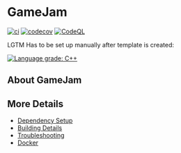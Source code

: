 # GameJam

[![ci](https://github.com/Myoldmopar/GameJam/actions/workflows/ci.yml/badge.svg)](https://github.com/Myoldmopar/GameJam/actions/workflows/ci.yml)
[![codecov](https://codecov.io/gh/Myoldmopar/GameJam/branch/main/graph/badge.svg)](https://codecov.io/gh/Myoldmopar/GameJam)
[![CodeQL](https://github.com/Myoldmopar/GameJam/actions/workflows/codeql-analysis.yml/badge.svg)](https://github.com/Myoldmopar/GameJam/actions/workflows/codeql-analysis.yml)

LGTM Has to be set up manually after template is created:

[![Language grade: C++](https://img.shields.io/lgtm/grade/cpp/github/Myoldmopar/GameJam)](https://lgtm.com/projects/g/Myoldmopar/GameJam/context:cpp)

## About GameJam



## More Details

 * [Dependency Setup](README_dependencies.md)
 * [Building Details](README_building.md)
 * [Troubleshooting](README_troubleshooting.md)
 * [Docker](README_docker.md)

